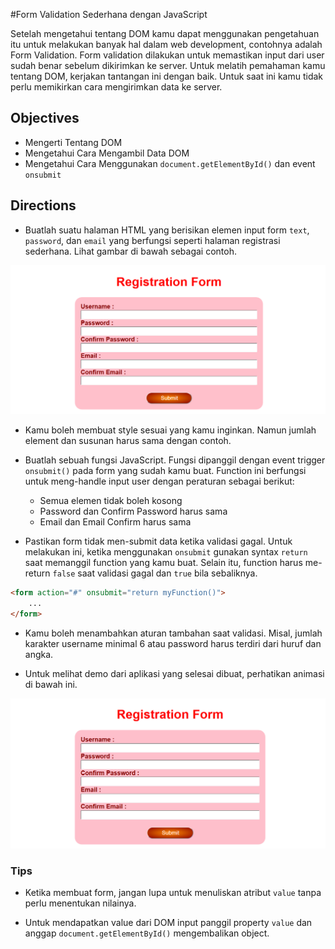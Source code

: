 #Form Validation Sederhana dengan JavaScript

Setelah mengetahui tentang DOM kamu dapat menggunakan pengetahuan itu untuk melakukan banyak hal dalam web development, contohnya adalah Form Validation. Form validation dilakukan untuk memastikan input dari user sudah benar sebelum dikirimkan ke server. Untuk melatih pemahaman kamu tentang DOM, kerjakan tantangan ini dengan baik. Untuk saat ini kamu tidak perlu memikirkan cara mengirimkan data ke server.

## Objectives

- Mengerti Tentang DOM
- Mengetahui Cara Mengambil Data DOM
- Mengetahui Cara Menggunakan `document.getElementById()` dan event `onsubmit`

## Directions

- Buatlah suatu halaman HTML yang berisikan elemen input form `text`, `password`, dan `email` yang berfungsi seperti halaman registrasi sederhana. Lihat gambar di bawah sebagai contoh.

![Contoh Halaman](assets/anchor-vanilla-js-guide.png)

- Kamu boleh membuat style sesuai yang kamu inginkan. Namun jumlah element dan susunan harus sama dengan contoh.

- Buatlah sebuah fungsi JavaScript. Fungsi dipanggil dengan event trigger `onsubmit()` pada form yang sudah kamu buat. Function ini berfungsi untuk meng-handle input user dengan peraturan sebagai berikut:
    - Semua elemen tidak boleh kosong
    - Password dan Confirm Password harus sama
    - Email dan Email Confirm harus sama

- Pastikan form tidak men-submit data ketika validasi gagal. Untuk melakukan ini, ketika menggunakan `onsubmit` gunakan syntax `return` saat memanggil function yang kamu buat. Selain itu, function harus me-return `false` saat validasi gagal dan `true` bila sebaliknya.

```HTML
<form action="#" onsubmit="return myFunction()">
    ...
</form>
```

- Kamu boleh menambahkan aturan tambahan saat validasi. Misal, jumlah karakter username minimal 6 atau password harus terdiri dari huruf dan angka.

- Untuk melihat demo dari aplikasi yang selesai dibuat, perhatikan animasi di bawah ini.

![challenge-vanilla-demo.gif](assets/challenge-vanilla-demo.gif)

### Tips

- Ketika membuat form, jangan lupa untuk menuliskan atribut `value` tanpa perlu menentukan nilainya.

- Untuk mendapatkan value dari DOM input panggil property `value` dan anggap `document.getElementById()` mengembalikan object.
